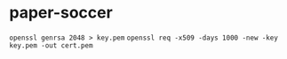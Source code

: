 # paper-soccer


`openssl genrsa 2048 > key.pem`
`openssl req -x509 -days 1000 -new -key key.pem -out cert.pem`
